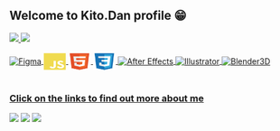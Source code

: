 ## Welcome to Kito.Dan profile 😁

 <div>
   <a href="https://github.com/Kitodan-UxUi">
   <img height="180em" src="https://github-readme-stats.vercel.app/api?username=KitodanUxUi&show_icons=true&theme=tokyonight&include_all_commits=true&count_private=true"/>
   <img height="180em" src="https://github-readme-stats.vercel.app/api/top-langs/?username=KitodanUxUi&layout=compact&langs_count=6&theme=tokyonight"/>
</div>
    
<div style="display: inline_block"><br>
  <img align="center" alt="Figma" height="30" width="40" src="https://cdn.jsdelivr.net/gh/devicons/devicon/icons/figma/figma-original.svg">
  <img align="center" alt="Js" height="30" width="40" src="https://raw.githubusercontent.com/devicons/devicon/master/icons/javascript/javascript-plain.svg">
  <img align="center" alt="HTML" height="30" width="40" src="https://raw.githubusercontent.com/devicons/devicon/master/icons/html5/html5-original.svg">
  <img align="center" alt="CSS" height="30" width="40" src="https://raw.githubusercontent.com/devicons/devicon/master/icons/css3/css3-original.svg">
  <img align="center" alt="After Effects" height="30" width="40" src="https://cdn.jsdelivr.net/gh/devicons/devicon/icons/aftereffects/aftereffects-original.svg">
  <img align="center" alt="Illustrator" height="30" width="40" src="https://cdn.jsdelivr.net/gh/devicons/devicon/icons/illustrator/illustrator-plain.svg">
  <img align="center" alt="Blender3D" height="30" width="40" src="https://cdn.jsdelivr.net/gh/devicons/devicon/icons/blender/blender-original.svg">
</div>

<br>
 
### Click on the links to find out more about me
 
<div> 
 <a href="https://www.linkedin.com/in/kitodan/" target="_blank"><img src="https://img.shields.io/badge/-Linkedin-0057FF?style=for-the-badge&logo=linkedin&logoColor=white" target="_blank"></a>
 <a href="https://www.instagram.com/kito.dan/" target="_blank"><img src="https://img.shields.io/badge/-Instagram-%23E4405F?style=for-the-badge&logo=instagram&logoColor=white" target="_blank"></a>
 <a href="https://www.behance.net/kitodan" target="_blank"><img src="https://img.shields.io/badge/-Behance-0057FF?style=for-the-badge&logo=behance&logoColor=white" target="_blank"></a>
</div>

